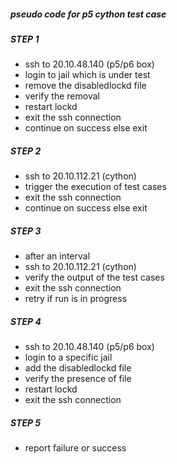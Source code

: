 ##### pseudo code for p5 cython test case

##### STEP 1
- ssh to 20.10.48.140 (p5/p6 box)
- login to jail which is under test
- remove the disabledlockd file
- verify the removal
- restart lockd
- exit the ssh connection
- continue on success else exit

##### STEP 2
- ssh to 20.10.112.21 (cython)
- trigger the execution of test cases
- exit the ssh connection
- continue on success else exit

##### STEP 3
- after an interval
- ssh to 20.10.112.21 (cython)
- verify the output of the test cases
- exit the ssh connection
- retry if run is in progress

##### STEP 4
- ssh to 20.10.48.140 (p5/p6 box)
- login to a specific jail
- add the disabledlockd file
- verify the presence of file
- restart lockd
- exit the ssh connection

##### STEP 5
- report failure or success
